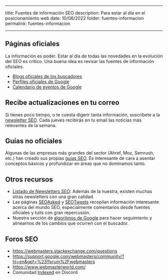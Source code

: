 
---
title: Fuentes de información SEO
description: Para estar al día en el posicionamiento web
date: 10/06/2022
folder: fuentes-informacion
permalink: fuentes-informacion
  
---


## Páginas oficiales

La información es poder. Estar al día de todas las novedades en la evolución del SEO es crítico. Una buena idea es revisar las fuentes de información oficiales.

- [Blogs oficiales de los buscadores](https://chuletaseo.com/blogs-oficiales) 
- [Perfiles oficiales de Google](https://chuletaseo.com/perfiles-oficiales-google)
- [Calendario de eventos de Google](https://www.google.com/webmasters/connect/?hl=es)

## Recibe actualizaciones en tu correo

Si tienes poco tiempo, o te cuesta digerir tanta información, suscríbete a la [newsletter SEO](https://newsletter.chuletaseo.com). Cada jueves recibirás en tu email las noticias más relevantes de la semana.

## Guías no oficiales

Algunas de las empresas más grandes del sector (Ahref, Moz, Semrush, etc.) han creado sus propias [guías SEO](https://chuletaseo.com/guias-seo). Es interesante de cara a asentar conceptos básicos y profundizar en áreas que no dominamos tanto.

## Otros recursos

- [Listado de Newsletters SEO](https://chuletaseo.com/newsletter-seo): Además de la nuestra, existen muchas otras newsletters con una gran calidad.
- Las páginas [SEOAsked](https://seoasked.com/)  y [SEOTweets](https://seotweets.io/) recopilan información interesante acerca del mundo SEO, especialmente comentarios desde fuentes oficiales y tuits con gran repercusión.
- Nuestra sección de [algoritmos de Google](https://chuletaseo.com/algoritmos-google) para hacer seguimiento y alinearnos de los cambios que ocurren con el buscador.

## Foros SEO

- https://webmasters.stackexchange.com/questions
- https://support.google.com/webmasters/community/?hl=en&gpf=%23!forum%2Fwebmasters
- https://www.webmasterworld.com/
- Comunidad [Indexed](https://discord.com/invite/w6DneAXrGd) en Discord

<!--stackedit_data:
eyJoaXN0b3J5IjpbMTA3OTAwODEyNiwtMTM0MjQyNjg4NiwtND
A4MjkxNzIyLC03NzUwNDEzNDAsMTc1NTI1OTExMywtMTM4ODg0
OTE2Myw1MTM2NTM0MDEsMTQzNzI2NzU3NV19
-->